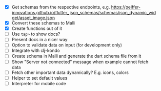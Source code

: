 - [x] Get schemas from the respective endpoints,
      e.g. https://peiffer-innovations.github.io/flutter_json_schemas/schemas/json_dynamic_widget/asset_image.json
- [x] Convert these schemas to Malli
- [x] Create functions out of it
- [ ] Use `tap>` to show docs?
- [ ] Present docs in a nicer way
- [ ] Option to validate data on input (for development only)
- [ ] Integrate with clj-kondo
- [ ] Create schema in Malli and generate the dart schema file from it
- [ ] Show "Server not connected" message when example cannot fetch
      data
- [ ] Fetch other important data dynamically? E.g. icons, colors
- [ ] Helper to set default values
- [ ] Interpreter for mobile code
